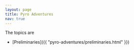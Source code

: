 ```yaml
---
layout: page
title: Pyro Adventures
nav: true
---
```



The topics are
* [Preliminaries]({{ "pyro-adventures/preliminaries.html" }})
